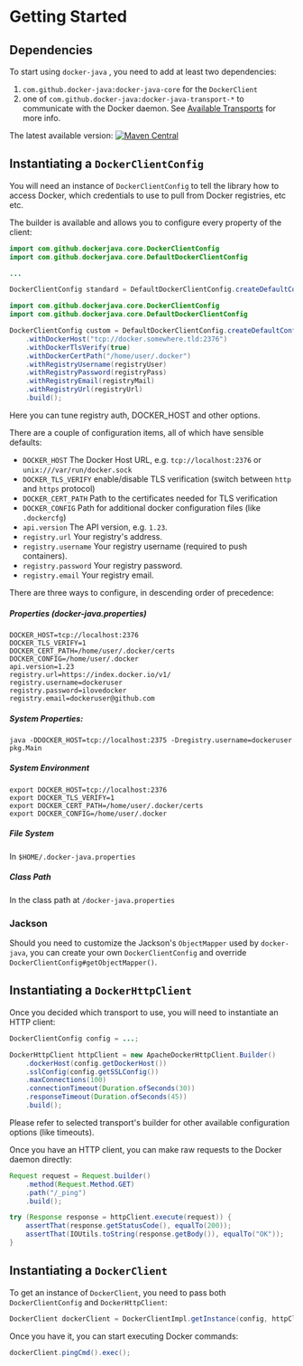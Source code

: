 # Getting Started

## Dependencies

To start using `docker-java` , you need to add at least two dependencies:
1. `com.github.docker-java:docker-java-core` for the `DockerClient`
1. one of `com.github.docker-java:docker-java-transport-*` to communicate with the Docker daemon. See [Available Transports](./transports.md) for more info.

The latest available version: 
[![Maven Central](https://img.shields.io/maven-central/v/com.github.docker-java/docker-java.svg)](https://mvnrepository.com/artifact/com.github.docker-java/docker-java)


## Instantiating a `DockerClientConfig`

You will need an instance of `DockerClientConfig` to tell the library how to access Docker, which credentials to use to pull from Docker registries, etc etc.

The builder is available and allows you to configure every property of the client:
```java
import com.github.dockerjava.core.DockerClientConfig
import com.github.dockerjava.core.DefaultDockerClientConfig

...

DockerClientConfig standard = DefaultDockerClientConfig.createDefaultConfigBuilder().build();
```

```java
import com.github.dockerjava.core.DockerClientConfig
import com.github.dockerjava.core.DefaultDockerClientConfig

DockerClientConfig custom = DefaultDockerClientConfig.createDefaultConfigBuilder()
    .withDockerHost("tcp://docker.somewhere.tld:2376")
    .withDockerTlsVerify(true)
    .withDockerCertPath("/home/user/.docker")
    .withRegistryUsername(registryUser)
    .withRegistryPassword(registryPass)
    .withRegistryEmail(registryMail)
    .withRegistryUrl(registryUrl)
    .build();
```

Here you can tune registry auth, DOCKER_HOST and other options.

There are a couple of configuration items, all of which have sensible defaults:

* `DOCKER_HOST` The Docker Host URL, e.g. `tcp://localhost:2376` or `unix:///var/run/docker.sock`
* `DOCKER_TLS_VERIFY` enable/disable TLS verification (switch between `http` and `https` protocol)
* `DOCKER_CERT_PATH` Path to the certificates needed for TLS verification
* `DOCKER_CONFIG` Path for additional docker configuration files (like `.dockercfg`)
* `api.version` The API version, e.g. `1.23`.
* `registry.url` Your registry's address.
* `registry.username` Your registry username (required to push containers).
* `registry.password` Your registry password.
* `registry.email` Your registry email.

There are three ways to configure, in descending order of precedence:

##### Properties (docker-java.properties)

    DOCKER_HOST=tcp://localhost:2376
    DOCKER_TLS_VERIFY=1
    DOCKER_CERT_PATH=/home/user/.docker/certs
    DOCKER_CONFIG=/home/user/.docker
    api.version=1.23
    registry.url=https://index.docker.io/v1/
    registry.username=dockeruser
    registry.password=ilovedocker
    registry.email=dockeruser@github.com

##### System Properties:

    java -DDOCKER_HOST=tcp://localhost:2375 -Dregistry.username=dockeruser pkg.Main

##### System Environment

    export DOCKER_HOST=tcp://localhost:2376
    export DOCKER_TLS_VERIFY=1
    export DOCKER_CERT_PATH=/home/user/.docker/certs
    export DOCKER_CONFIG=/home/user/.docker

##### File System

In `$HOME/.docker-java.properties`

##### Class Path

In the class path at `/docker-java.properties`

### Jackson

Should you need to customize the Jackson's `ObjectMapper` used by `docker-java`, you can create your own `DockerClientConfig` and override `DockerClientConfig#getObjectMapper()`.

## Instantiating a `DockerHttpClient`
Once you decided which transport to use, you will need to instantiate an HTTP client:
```java
DockerClientConfig config = ...;

DockerHttpClient httpClient = new ApacheDockerHttpClient.Builder()
    .dockerHost(config.getDockerHost())
    .sslConfig(config.getSSLConfig())
    .maxConnections(100)
    .connectionTimeout(Duration.ofSeconds(30))
    .responseTimeout(Duration.ofSeconds(45))
    .build();
```

Please refer to selected transport's builder for other available configuration options (like timeouts).

Once you have an HTTP client, you can make raw requests to the Docker daemon directly:
```java
Request request = Request.builder()
    .method(Request.Method.GET)
    .path("/_ping")
    .build();

try (Response response = httpClient.execute(request)) {
    assertThat(response.getStatusCode(), equalTo(200));
    assertThat(IOUtils.toString(response.getBody()), equalTo("OK"));
}
```

## Instantiating a `DockerClient`

To get an instance of `DockerClient`, you need to pass both `DockerClientConfig` and `DockerHttpClient`:
```java
DockerClient dockerClient = DockerClientImpl.getInstance(config, httpClient);
```

Once you have it, you can start executing Docker commands:
```java
dockerClient.pingCmd().exec();
```
